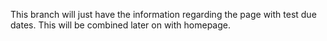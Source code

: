 This branch will just have the information regarding the page with test due dates. This will be combined later on with homepage.
